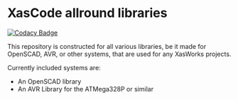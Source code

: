 # XasCode allround libraries

[![Codacy Badge](https://api.codacy.com/project/badge/Grade/b2869f082cb342e3a7070869683250b5)](https://www.codacy.com/app/Xasin/XasCode?utm_source=github.com&utm_medium=referral&utm_content=XasWorks/XasCode&utm_campaign=badger)

This repository is constructed for all various libraries, be it made for OpenSCAD, AVR, or other systems, that are used for any XasWorks projects.

Currently included systems are:
- An OpenSCAD library
- An AVR Library for the ATMega328P or similar
